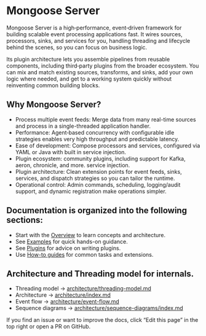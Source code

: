# Mongoose Server

Mongoose Server is a high‑performance, event‑driven framework for building scalable event processing applications fast.
It wires sources, processors, sinks, and services for you, handling threading and lifecycle behind the scenes, so you
can
focus on business logic.

Its plugin architecture lets you assemble pipelines from reusable components, including third‑party plugins from the
broader ecosystem. You can mix and match existing sources, transforms, and sinks, add your own logic where needed, and
get to a working system quickly without reinventing common building blocks.

## Why Mongoose Server?

* Process multiple event feeds: Merge data from many real-time sources and process in a single-threaded application
  handler.
* Performance: Agent‑based concurrency with configurable idle strategies enables very high throughput and predictable
  latency.
* Ease of development: Compose processors and services, configured via YAML or Java with built in service injection.
* Plugin ecosystem: community plugins, including support for Kafka, aeron, chronicle, and more.
  service injection.
* Plugin architecture: Clean extension points for event feeds, sinks, services, and dispatch strategies so you can
  tailor the runtime.
* Operational control: Admin commands, scheduling, logging/audit support, and dynamic registration make operations
  simpler.

## Documentation is organized into the following sections:

- Start with the [Overview](guide/overview.md) to learn concepts and architecture.
- See [Examples](guide/file-and-memory-feeds-example.md) for quick hands-on guidance.
- See [Plugins](plugin/writing-a-message-sink-plugin.md) for advice on writing plugins.
- Use [How-to guides](how-to/how-to-subscribing-to-named-event-feeds.md) for common tasks and extensions.

## Architecture and Threading model for internals.

- Threading model → [architecture/threading-model.md](architecture/threading-model.md)
- Architecture → [architecture/index.md](architecture/architecture_index.md)
- Event flow → [architecture/event-flow.md](architecture/event-flow.md)
- Sequence diagrams → [architecture/sequence-diagrams/index.md](architecture/sequence-diagrams/index.md)

If you find an issue or want to improve the docs, click “Edit this page” in the top right or open a PR on GitHub.

